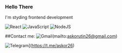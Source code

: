 
### Hello There 
I'm styding frontend development

![React](https://img.shields.io/badge/React-20232A?style=for-the-badge&logo=react&logoColor=61DAFB)
![JavaScript](https://img.shields.io/badge/JavaScript-F7DF1E?style=for-the-badge&logo=javascript&logoColor=black)
![NodeJS](https://img.shields.io/badge/Node.js-43853D?style=for-the-badge&logo=node.js&logoColor=white)

##Contact me:
![Gmail](https://img.shields.io/badge/Gmail-D14836?style=for-the-badge&logo=gmail&logoColor=white)(mailto:askorutin26@gmail.com)

![Telegram](https://img.shields.io/badge/Telegram-30363d?style=for-the-badge&logo=Telegram)](https://t.me/askor26)

